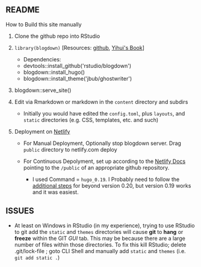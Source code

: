 ## README

How to Build this site manually

1. Clone the github repo into RStudio
2. `library(blogdown)` [Resources:  [github](https://github.com/rstudio/blogdown), [Yihui's Book](https://bookdown.org/yihui/blogdown/)]

    - Dependencies:
    - devtools::install_github('rstudio/blogdown')
    - blogdown::install_hugo()
    - blogdown::install_theme('jbub/ghostwriter')
    
3. blogdown::serve_site()
4. Edit via Rmarkdown or markdown in the `content` directory and subdirs

    - Initially you would have edited the `config.toml`, plus `layouts`, and `static` directories (e.g. CSS, templates, etc. and such)

5. Deployment on [Netlify](http://netlify.com)  

    - For Manual Deployment, Optionally stop blogdown server.  Drag `public` directory to netlify.com deploy
    - For Continuous Depolyment, set up according to the [Netlify Docs](https://www.netlify.com/docs/continuous-deployment/) pointing to the `/public` of an appropriate github repository.

        - I used Command = `hugo_0.19`.  I Probably need to follow the [additional steps](https://www.netlify.com/blog/2017/04/11/netlify-plus-hugo-0.20-and-beyond/) for beyond version 0.20, but version 0.19 works and it was easiest.

## ISSUES

- At least on Windows in RStudio (in my experience), trying to use RStudio to git add the `static` and `themes` directories will cause **git** to **hang** or **freeze** within the GIT *GUI* tab.  This may be because there are a large number of files within those directories.  To fix this kill RStudio; delete .git/lock-file ; goto CLI Shell and manually add `static` and `themes` (i.e. `git add static .`)